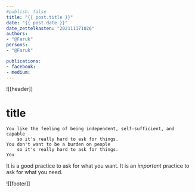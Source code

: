 ```yaml
---
#publish: false
title: "{{ post.title }}"
date: "{{ post.date }}"
date_zettelkasten: "202111171026"
authors:
- "@Faruk"
persons:
- "@Faruk"

publications:
- facebook:
- medium: 
---
```

![[header]]

# title

```
You like the feeling of being independent, self-sufficient, and capable
	so it's really hard to ask for things.
You don't want to be a burden on people
	so it's really hard to ask for things.
You
```

It is a good practice to ask for what you want.
It is an *important* practice to ask for what you need.

![[footer]]
